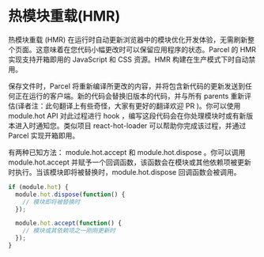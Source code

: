 # 热模块重载(HMR)

热模块重载 (HMR) 在运行时自动更新浏览器中的模块优化开发体验，无需刷新整个页面。这意味着在您代码小幅更改时可以保留应用程序的状态。Parcel 的 HMR 实现支持开箱即用的 JavaScript 和 CSS 资源。HMR 构建在生产模式下时自动禁用。

保存文件时，Parcel 将重新编译所更改的内容，并将包含新代码的更新发送到任何正在运行的客户端。新的代码会替换旧版本的代码，并与所有 parents 重新评估(译者注：此句翻译上有些奇怪，大家有更好的翻译欢迎 PR )。你可以使用 module.hot API 对此过程进行 hook ，编写这段代码会在你处理模块时或有新版本进入时通知您。类似项目 react-hot-loader 可以帮助你完成该过程，并通过 Parcel 实现开箱即用。

有两种已知方法： module.hot.accept 和 module.hot.dispose 。你可以调用 module.hot.accept 并赋予一个回调函数，该函数会在模块或其他依赖项被更新时执行。当该模块即将被替换时，module.hot.dispose 回调函数会被调用。

```js
if (module.hot) {
  module.hot.dispose(function() {
    // 模块即将被替换时
  });

  module.hot.accept(function() {
    // 模块或其依赖项之一刚刚更新时
  });
}
```
